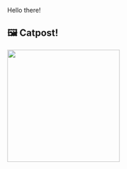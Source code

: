Hello there!



## 🖼️ Catpost!

<sub>
    <img src="https://cdn2.thecatapi.com/images/e3v.jpg" height="256">
</sub>

